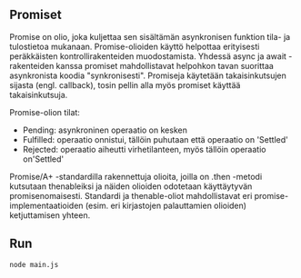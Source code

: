 ## Promiset

Promise on olio, joka kuljettaa sen sisältämän asynkronisen funktion tila- ja tulostietoa mukanaan. Promise-olioiden käyttö helpottaa erityisesti peräkkäisten kontrollirakenteiden muodostamista. Yhdessä async ja await -rakenteiden kanssa promiset mahdollistavat helpohkon tavan suorittaa asynkronista koodia "synkronisesti". Promiseja käytetään takaisinkutsujen sijasta (engl. callback), tosin pellin alla myös promiset käyttää takaisinkutsuja.

Promise-olion tilat:
* Pending: asynkroninen operaatio on kesken
* Fulfilled: operaatio onnistui, tällöin puhutaan että operaatio on 'Settled'
* Rejected: operaatio aiheutti virhetilanteen, myös tällöin operaatio on'Settled'

Promise/A+ -standardilla rakennettuja olioita, joilla on .then -metodi kutsutaan thenableiksi ja näiden olioiden odotetaan käyttäytyvän promisenomaisesti. Standardi ja thenable-oliot mahdollistavat eri promise-implementaatioiden (esim. eri kirjastojen palauttamien olioiden) ketjuttamisen yhteen.

## Run
```bash
node main.js
```